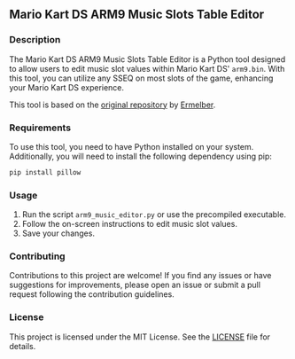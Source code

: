 ## Mario Kart DS ARM9 Music Slots Table Editor

### Description
The Mario Kart DS ARM9 Music Slots Table Editor is a Python tool designed to allow users to edit music slot values within Mario Kart DS' `arm9.bin`. With this tool, you can utilize any SSEQ on most slots of the game, enhancing your Mario Kart DS experience.

This tool is based on the [original repository](https://github.com/Ermelber/MKDS-ARM9-Music-Editor) by [Ermelber](https://github.com/Ermelber).

### Requirements
To use this tool, you need to have Python installed on your system. Additionally, you will need to install the following dependency using pip:

```bash
pip install pillow
```

### Usage
1. Run the script `arm9_music_editor.py` or use the precompiled executable.
2. Follow the on-screen instructions to edit music slot values.
3. Save your changes.

### Contributing
Contributions to this project are welcome! If you find any issues or have suggestions for improvements, please open an issue or submit a pull request following the contribution guidelines.

### License
This project is licensed under the MIT License. See the [LICENSE](LICENSE) file for details.
